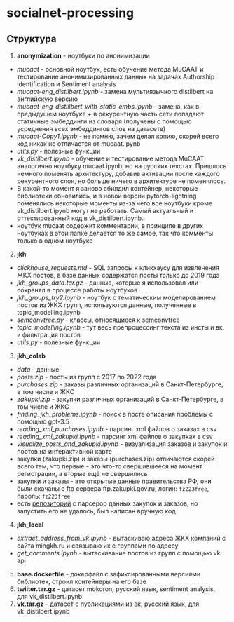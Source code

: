 # socialnet-processing

## Структура

1. **anonymization** - ноутбуки по анонимизации
- *mucaat* - основной ноутбук, есть обучение метода MuCAAT и тестирование анонимизированных данных на задачах Authorship identification и Sentiment analysis
- *mucaat-eng_distilbert.ipynb* - замена мультиязычного distilbert на английскую версию
- *mucaat-eng_distlilbert_with_static_embs.ipynb* - замена, как в предыдущем ноутбуке + в рекурентную часть сети попадают статичные эмбеддинги из словаря (получены с помощью усреднения всех эмбеддингов слов на датасете)
- *mucaat-Copy1.ipynb* - не помню, зачем делал копию, скорей всего код никак не отличается от mucaat.ipynb
- *utils.py* - полезные функции
- *vk_distilbert.ipynb* - обучение и тестирование метода MuCAAT аналогично ноутбуку mucaat.ipynb, но на русских текстах. Пришлось немного поменять архитектуру, добавив активации после каждого рекурентного слоя, но больше ничего в архитектуре не поменялось.
- В какой-то момент я заново сбилдил контейнер, некоторые библиотеки обновились, и в новой версии pytorch-lightning поменялись некоторые моменты из-за чего все ноутбуки кроме vk_distilbert.ipynb могут не работать. Самый актуальный и оттестированный код в vk_distilbert.ipynb.
- ноутбук mucaat содержит комментарии, в принципе в других ноутбуках в этой папке делается то же самое, так что комменты только в одном ноутбуке

2. **jkh**
- *clickhouse_requests.md* - SQL запросы к кликхаусу для извлечения ЖКХ постов, в базе данных содержатся посты только до 2019 года
- *jkh_groups_data.tar.gz* - данные, которые я использовал или сохранял в процессе работы ноутбуков
- *jkh_groups_try2.ipynb* - ноутбук с тематическим моделированием постов из ЖКХ групп, используются данные, полученные в topic_modelling.ipynb
- *semconvtree.py* - классы, относящиеся к semconvtree
- *topic_modelling.ipynb* - тут весь препроцессинг текста из инсты и вк, и фильтрация постов
- *utils.py* - полезные функции

3. **jkh_colab**
- *data* - данные
- *posts.zip* - посты из групп с 2017 по 2022 года
- *purchases.zip* - заказы различных организаций в Санкт-Петербурге, в том числе и ЖКС
- *zakupki.zip* - закупки различных организаций в Санкт-Петербурге, в том числе и ЖКС
- *finding_jkh_problems.ipynb* - поиск в посте описания проблемы с помощью gpt-3.5
- *reading_xml_purchases.ipynb* - парсинг xml файлов о заказах в csv
- *reading_xml_zakupki.ipynb* - парсинг xml файлов о закупках в csv
- *visualize_posts_and_zakupki.ipynb* - визуализация заказов и закупок и постов на интерактивной карте
- закупки (zakupki.zip) и заказы (purchases.zip) отличаются скорей всего тем, что первые - это что-то свершившееся на момент регистрации, а вторые ещё не свершились
- закупки и заказы - это открытые данные правительства РФ, они были скачаны с ftp сервера ftp.zakupki.gov.ru, логин: `fz223free`, пароль: `fz223free`
- есть [репозиторий](https://github.com/Homyakin/ZakupkiParser) с парсерор данных закупок и заказов, но запустить его не удалось, был написан вручную код

4. **jkh_local**
- *extract_address_from_vk.ipynb* - вытаскиваю адреса ЖКХ компаний с сайта mingkh.ru и связываю их с группами по адресу
- *get_comments.ipynb* - вытаскивание постов из групп с помощью vk api

5. **base.dockerfile** - докерфайл с зафиксированными версиями библиотек, строил контейнеры на его базе
6. **twiiter.tar.gz** - датасет mokoron, русский язык, sentiment analysis, для vk_distilbert.ipynb
7. **vk.tar.gz** - датасет с публикациями из вк, русский язык, для vk_distilbert.ipynb